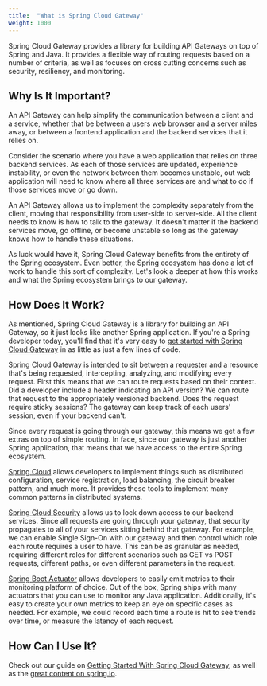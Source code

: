 ```yaml
---
title:  "What is Spring Cloud Gateway"
weight: 1000
---
```


Spring Cloud Gateway provides a library for building API Gateways on top of Spring and Java. It provides a flexible way of routing requests based on a number of criteria, as well as focuses on cross cutting concerns such as security, resiliency, and monitoring.

## Why Is It Important? 

An API Gateway can help simplify the communication between a client and a service, whether that be between a users web browser and a server miles away, or between a frontend application and the backend services that it relies on.

Consider the scenario where you have a web application that relies on three backend services. As each of those services are updated, experience instability, or even the network between them becomes unstable, out web application will need to know where all three services are and what to do if those services move or go down.

An API Gateway allows us to implement the complexity separately from the client, moving that responsibility from user-side to server-side. All the client needs to know is how to talk to the gateway. It doesn't matter if the backend services move, go offline, or become unstable so long as the gateway knows how to handle these situations.

As luck would have it, Spring Cloud Gateway benefits from the entirety of the Spring ecosystem. Even better, the Spring ecosystem has done a lot of work to handle this sort of complexity. Let's look a deeper at how this works and what the Spring ecosystem brings to our gateway.

## How Does It Work? 

As mentioned, Spring Cloud Gateway is a library for building an API Gateway, so it just looks like another Spring application. If you're a Spring developer today, you'll find that it's very easy to [get started with Spring Cloud Gateway](/guides/spring/spring-cloud-gateway/scg-gs) in as little as just a few lines of code.

Spring Cloud Gateway is intended to sit between a requester and a resource that's being requested, intercepting, analyzing, and modifying every request. First this means that we can route requests based on their context. Did a developer include a header indicating an API version? We can route that request to the appropriately versioned backend. Does the request require sticky sessions? The gateway can keep track of each users' session, even if your backend can't.

Since every request is going through our gateway, this means we get a few extras on top of simple routing. In face, since our gateway is just another Spring application, that means that we have access to the entire Spring ecosystem. 

[Spring Cloud](https://spring.io/projects/spring-cloud) allows developers to implement things such as distributed configuration, service registration, load balancing, the circuit breaker pattern, and much more. It provides these tools to implement many common patterns in distributed systems.

[Spring Cloud Security](https://cloud.spring.io/spring-cloud-security) allows us to lock down access to our backend services. Since all requests are going through your gateway, that security propagates to all of your services sitting behind that gateway. For example, we can enable Single Sign-On with our gateway and then control which role each route requires a user to have. This can be as granular as needed, requiring different roles for different scenarios such as GET vs POST requests, different paths, or even different parameters in the request.

[Spring Boot Actuator](https://docs.spring.io/spring-boot/docs/current/reference/html/production-ready-features.html) allows developers to easily emit metrics to their monitoring platform of choice. Out of the box, Spring ships with many actuators that you can use to monitor any Java application. Additionally, it's easy to create your own metrics to keep an eye on specific cases as needed. For example, we could record each time a route is hit to see trends over time, or measure the latency of each request.

## How Can I Use It?

Check out our guide on [Getting Started With Spring Cloud Gateway](/guides/spring/spring-cloud-gateway/scg-gs), as well as the [great content on spring.io](https://spring.io/projects/spring-cloud-gateway).